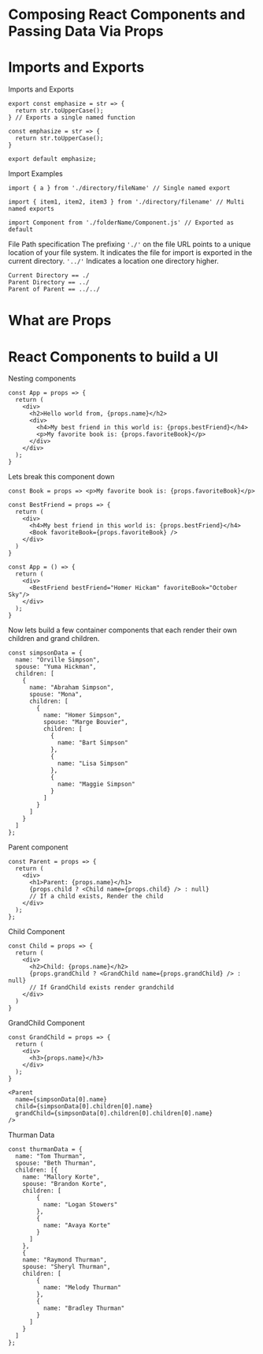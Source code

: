 # Composing React Components and Passing Data Via Props
# Imports and Exports
  Imports and Exports
    
    export const emphasize = str => {
      return str.toUpperCase();
    } // Exports a single named function

    const emphasize = str => {
      return str.toUpperCase();
    }

    export default emphasize; 

  Import Examples

    import { a } from './directory/fileName' // Single named export

    import { item1, item2, item3 } from './directory/filename' // Multi named exports

    import Component from './folderName/Component.js' // Exported as default

  File Path specification
    The prefixing `'./'` on the file URL points to a unique location of your file system. It indicates the file for import is exported in the current directory.
    `'../'` Indicates a location one directory higher.

    Current Directory == ./
    Parent Directory == ../
    Parent of Parent == ../../

# What are Props


# React Components to build a UI
  Nesting components

    const App = props => {
      return (
        <div>
          <h2>Hello world from, {props.name}</h2>
          <div>
            <h4>My best friend in this world is: {props.bestFriend}</h4>
            <p>My favorite book is: {props.favoriteBook}</p>
          </div>
        </div>
      );
    }

  Lets break this component down

    const Book = props => <p>My favorite book is: {props.favoriteBook}</p>

    const BestFriend = props => {
      return (
        <div>
          <h4>My best friend in this world is: {props.bestFriend}</h4>
          <Book favoriteBook={props.favoriteBook} />
        </div>
      )
    }

    const App = () => {
      return (
        <div>
          <BestFriend bestFriend="Homer Hickam" favoriteBook="October Sky"/>
        </div>
      );
    }

  Now lets build a few container components that each render their own children and grand children.

    const simpsonData = {
      name: "Orville Simpson",
      spouse: "Yuma Hickman",
      children: [
        {
          name: "Abraham Simpson",
          spouse: "Mona",
          children: [
            {
              name: "Homer Simpson",
              spouse: "Marge Bouvier",
              children: [
                {
                  name: "Bart Simpson"
                },
                {
                  name: "Lisa Simpson"
                },
                {
                  name: "Maggie Simpson"
                }
              ]
            }
          ]
        }
      ]
    };

  Parent component

    const Parent = props => {
      return (
        <div>
          <h1>Parent: {props.name}</h1>
          {props.child ? <Child name={props.child} /> : null}
          // If a child exists, Render the child
        </div>
      );
    };

  Child Component

    const Child = props => {
      return (
        <div>
          <h2>Child: {props.name}</h2>
          {props.grandChild ? <GrandChild name={props.grandChild} /> : null}
          // If GrandChild exists render grandchild
        </div>
      )
    }

  GrandChild Component

    const GrandChild = props => {
      return (
        <div>
          <h3>{props.name}</h3>
        </div>
      );
    }

    <Parent
      name={simpsonData[0].name}
      child={simpsonData[0].children[0].name}
      grandChild={simpsonData[0].children[0].children[0].name}
    />

  Thurman Data

    const thurmanData = {
      name: "Tom Thurman",
      spouse: "Beth Thurman",
      children: [{
        name: "Mallory Korte",
        spouse: "Brandon Korte",
        children: [
            {
              name: "Logan Stowers"
            },
            {
              name: "Avaya Korte"
            }
          ]  
        },
        {
        name: "Raymond Thurman",
        spouse: "Sheryl Thurman",
        children: [
            {
              name: "Melody Thurman"
            },
            {
              name: "Bradley Thurman"
            }
          ]
        }
      ]
    };